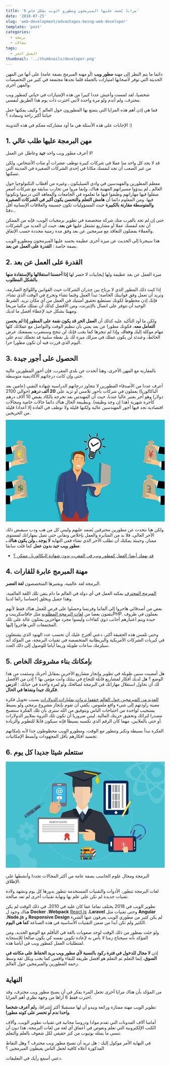 ```yaml
---
title: '6 مزايا يُحسد عليها المبرمجون ومطورو الويب بشكل خاص'
date: '2018-07-25'
slug: 'web-development/advantages-being-web-developer'
template: 'post'
categories:
  - برمجة
  - مقالات
tags:
  - العمل الحر
thumbnail: '../thumbnails/developer.png'
---
```


دائما ما يتم النظر إلى مهنة **مطور ويب** (أو مهنة المبرمج بصفة عامة) على أنها من المهن الحديثة التي توفر لأصحابها امتيازات بالجملة قلما نجدها مجتمعة في كثير من التخصصات والمهن أخرى.

شخصيا، لقد لمست وأعيش عددا كبيرا من هذه الإمتيازات في حياتي كمطور ويب محترف، ولم أندم ولو مرة واحدة لأنني اخترت ذات يوم هذا الطريق لنفسي.

فما هي إذن أهم هذه المزايا التي يتمتع بها المطورون حول العالم ؟ وكيف يمكنها جعل حياتنا أكثر راحة وسعادة ؟

الإجابات على هذه الأسئلة هي ما أود مشاركته معكم في هذه التدوينة :)

## 1\. مهن البرمجة عليها طلب عالي

لا أعرف مطور ويب واحد **جيد** وعاطل عن العمل!

قد لا يجد كل واحد منا عملا في شركات كبيرة توظف عشرات أو مئات الأشخاص، ولكن من غير الصعب أن تجد لنفسك مكانا في إحدى الشركات الصغيرة في المدينة التي تسكنها.

معظم المطورين والمهندسين في وادي السيليكون ـ وغيره من أقطاب التكنولوجيا حول العالم ـ لم يبدؤوا مسيراتهم المهنية هناك، وإنما مروا من تجارب سابقة مع شركات أصغر صقلوا فيها مهاراتهم وطبقوا فيها ما تعلموه في الجامعات والمعاهد التي درسوا وتكونوا فيها. ومن المعلوم دائما أن **هامش التعلم والتحسن يكون أكبر في الشركات الصغيرة والمتوسطة مقارنة بالكبيرة** حيث المسؤوليات تكون جسيمة والعلاقات الإنسانية أقل دفئا...

حتى إن لم تجد بالقرب منك شركة متخصصة في تطوير برمجيات الويب، فإنه من الممكن أن تجد لنفسك عملا أو مشاريع تشتغل عليها **عن بعد**، حيث أن العديد من الشركات والعملاء يفضلون التعاقد مع مبرمجين عن بعد وفق مدة زمنية محددة حسب الإتفاق.

هذا سيجرنا إلى الحديث عن ميزة أخرى عظيمة يحسد عليها المبرمجون ومطورو الويب بصفة خاصة : **القدرة على العمل عن بعد**.

## 2. القدرة على العمل عن بعد

ميزة العمل عن بعد عظيمة ولها إيجابيات لا حصر لها **إذا أحسننا استغلالها والإستفادة منها بالشكل المطلوب**.

إذا كنت ذلك المطور الذي لا يرتاح بين جذران الشركات حيث القوانين واللوائح الصارمة، وتريد أن تعمل وفق قوانينك الخاصة؛ تبدأ العمل وقتما تشاء وتخرج في الوقت الذي تشاء، فإنك إذن محظوظ لكونك تستطيع تحقيق أمنتيك في العمل من أي مكان تريد. الشرط الوحيد أن تتوفر على اتصال بالإنترنت، ومن الأفضل كذلك أن تمتلك مكتبا مريحا ومهيئا بشكل جيد لإعطاء أفضل ما لديك.

ولكن ما أود التأكيد عليه كذلك أن **العمل الحر قد يكون نقمة على المطور إذا لم يحسن التعامل معه**، فكونك مطورا عن بعد يعني بأن تنظيم الوقت والتواصل مع عملائك كلها مهام موكلة إليك **وحدك**، وإذا لم تنجزها كما يجب فإنك لن تنجح وستضرب بسمعتك عرض الحائط، وعندئد لن يكون عملك في منزلك ميزة لك بل نقطة سلبية قد تجعلك تندم على اليوم الذي قررت فيه أن تكون مطورا حرا.

## 3. الحصول على أجور جيدة

بالمقارنة مع المهن الأخرى، وهنا أتحدث عن بلدي المغرب، فإن أجور المطورين عالية حتى وإن كانت درجاتهم الأكاديمية متوسطة.

أعرف عددا من الأصدقاء المطورين لا تتجاوز درجاتهم الدراسية شهادة التقني (عامين بعد الباكالوريا) يعملون في شركات بأجور تلامس أو تزيد على **20 ألف درهم** (حوالي 2100 دولار) وهو أجر يعتبر عاليا عندنا، حيث أن المهندس بعد تخرجه بالكاد يقبض 10 آلاف درهم كأجرة شهرية (هذا إن وجد وظيفة). وبطبيعة الحال هناك دائما حالات خاصة ومجالات اقتصادية نجد فيها أجور المهندسين عالية ولكنها قليلة ولا توظف في العادة إلا أعدادا قليلة من الخريجين.

[![](../images/freelancer.jpg)](../images/freelancer.jpg)

ولكن هنا نتحدث عن مطورين محترفين يُعتمد عليهم وليس كل من هب ودب سيقبض ذلك الأجر العالي، فلا بد من المثابرة والعمل بإخلاص وتفاني حتى تصل بمهاراتك لمستوى ممتاز، وحينئذ يمكنك أن تطلب الأجر الذي تشاء ففي النهاية **لا يوجد ـ ولن يكون هناك ـ مطور ويب جيد بدون عمل** كما قلت سابقا.

- [قد يهمك أيضا: العمل كمطور ويب في المغرب بدون شهادة البكالوريا.. ممكن ؟](https://www.tutomena.com/web-development/web-developer-without-baccalaureat/)

## 4. مهنة المبرمج عابرة للقارات

البرمجة لغة عالمية، ويعتبرها المتخصصون **لغة العصر**.

[المبرمج المحترف](https://www.tutomena.com/blog/%d8%b3%d8%a8%d8%b9-%d8%b5%d9%81%d8%a7%d8%aa-%d9%81%d9%8a-%d8%a7%d9%84%d9%85%d8%a8%d8%b1%d9%85%d8%ac-%d8%a7%d9%84%d9%86%d8%a7%d8%ac%d8%ad/) يمكنه العمل في أي دولة في العالم ما دام يتقن تلك اللغة العالمية، وهذا جميل ويخلق إحساسا رائعا لدينا.

بعض من أصدقائي هاجروا إلى ألمانيا وفرنسا وحصلوا على فرص للعمل هناك فقط لأنهم يتقنون بعضا من [لغات البرمجة المطلوبة](https://www.tutomena.com/web-development/top-programming-languages-2018/) مثل جافاسكريبت وPHP. يعملون في ظروف جيدة ويتم اعتبارهم أجانب ذوي كفاءات وليسوا مجرد مهاجرين يمثلون عالة على تلك المجتمعات التي هاجروا إليها.

وحتى تلمس هذه الحقيقة أكثر، دعني أقترح عليك أن تحسب عدد الهنود الذي يشتغلون في كبريات الشركات الأمريكية والبريطانية المتخصصة في تقنيات البرمجة، من المؤكد أنه سيلزمك ساعات طويلة وربما أياما للوصول إلى ذلك العدد.

## 5. بإمكانك بناء مشروعك الخاص

هل أمضيت سنين طويلة في تطوير وإنجاز مشاريع الآخرين بمقابل أجرتك وسئمت من هذا الوضع ؟ هل لديك أفكار لمشاريع قابلة للنجاح في بيئتك وأنت مؤمن بها ؟ إذن من الأفضل لك أن تحاول استغلال مهاراتك في البرمجة لصالحك ولو لمرة واحدة في حياتك : **ادرس فكرتك جيدا ونفذها في الحال**.

[العديد من المبرمجين حول العالم حققوا ثروات بمليارات الدولارات](https://www.tutomena.com/web-development/successful-programmers-stories/) بسبب تحويل فكرة معينة راودتهم إلى شيء واقع ملموس، يكفي أن تقوم بإنجاز مشروع برمجي ولو بسيط يستجيب لواحدة من احتياجات الناس وبتوفيق من الله سترى بأن تلك الفكرة ستصبح مصدرا لثرائك وتحقيق حريتك المالية. ليس ضروريا أن تكون تلك الثروة بملايير الدولارات أو حتى بالملايين، مهما كان الرقم الذي تكسبه بسيطا فإنه سيكون قابلا للتطوير والزيادة.

الفكرة تبدأ بسيطة وتكبر وتتطور مع الوقت، ومطورو الويب محظوظون جدا لأنه بإمكانهم تجسيد أفكارهم بأقل المجهودات وأبسط الإمكانيات.

## 6. ستتعلم شيئا جديدا كل يوم

[![التعلم الذاتي](../images/self-learning.jpg)](../images/self-learning.jpg)

البرمجة ومجال علوم الحاسب بصفة عامة من أكثر المجالات تجددا وأنشطها على الإطلاق.

لغات البرمجة تتطور، الأدوات والتقنيات المستخدمة تتطور بدورها كل يوم ونشهد ولادة تقنيات جديدة لم نكن على علم بها ونهاية تقنيات أخرى لم تعد صالحة.

تطوير الويب في 2018 يختلف تماما عما كان عليه في 2010، في ذلك الوقت لم يكن هناك وجود ل **Docker** ،**Webpack** [React.js](/web-development/javascript/react-javascript-library/) ،**Laravel** وحتى تقنيات مثل **Angular** ،**Node.js** و **Responsive Design** لم يكن كثير من مطوري الويب يعرفون عنها الشيء الكثير ولم تكن أبدا من ضمن التقنيات الأساسية في هذه الصناعة **كما هي اليوم**.

ولو جئت بمطور من ذلك الوقت لوجد صعوبات بالغة في التأقلم مع الوضع الجديد، ومن المؤكد بأنه سيحتاج زمنا لا بأس به لإعادة تكوين نفسه كي يكون صالحا للإستجابة لمتطلبات العمل كمطور ويب في أيامنا هذه.

إذن **لا مجال للدخول في فترة ركود بالنسبة لأي مطور ويب يريد الحفاظ على مكانته في السوق**، إنما التعلم ثم التعلم هو أفضل طريقة للبقاء واقفين كما يجب وبكل ثقة وسط زحمة المطورين والمبرمجين حول العالم.

## النهاية

من المؤكد بأن هناك مزايا أخرى تجعل المرء يفكر في أن يصبح مطور ويب محترف، وقد اخترت فقط 6 أراها من وجهة نظري أهم المزايا.

تطوير الويب مهنة ممتازة ورائعة ويبدو أن لها مستقبلا أكثر إشراقا، و**لم أعرف شخصا واحدا ندم أو تحسر على كونه مطورا**.

أمامنا آلاف المدونات التي تقدم موادا ودروسا مجانية في تقنيات تطوير الويب، وآلاف الكتب الإلكترونية التي تعلم وتغوص في أعماق أي لغة من لغات البرمجة، هذا دون أن ننسى ما يمثله يوتيوب من كنز حقيقي لكل شغوف بالعلم والتعلم.

في النهاية الأمر موكول إليك : هل تريد أن تصبح مطور ويب محترف ؟ وهل النقاط المذكورة أعلاه كافية لجعل الناس يغبطون المبرمجين ؟

دعني أسمع رأيك في التعليقات.
